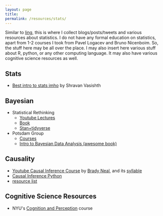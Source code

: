```yaml
---
layout: page
title: 
permalink: /resources/stats/
---
```


Similar to [ling](/resources/ling/), this is where I collect blogs/posts/tweets and various resources about statistics. I do not have any formal education on statistics, apart from 1-2 courses I took from Pavel Logacev and Bruno Nicenboim. So, the stuff here may be all over the place. I may also insert here various stuff about R, python, or any other computing language. It may also have various cognitive science resources as well.


## Stats
- [Best intro to stats imho](https://vasishth.github.io/IntroductionStatistics/) by Shravan Vasishth

## Bayesian
- Statistical Rethinking
    - [Youtube Lectures](https://www.youtube.com/playlist?list=PLDcUM9US4XdMROZ57-OIRtIK0aOynbgZN)
    - [Book](https://www.crcpress.com/Statistical-Rethinking-A-Bayesian-Course-with-Examples-in-R-and-STAN/McElreath/p/book/9780367139919)
    - [Stan+tidyverse](https://vincentarelbundock.github.io/rethinking2/)
- Potsdam Group
    - [Courses](https://open.hpi.de/courses/bayesian-statistics2023)
    - [Intro to Bayesian Data Analysis (awesome book)](https://vasishth.github.io/bayescogsci/book/)


## Causality
- [Youtube Causal Inference Course](https://www.youtube.com/watch?v=CfzO4IEMVUk&list=PLoazKTcS0Rzb6bb9L508cyJ1z-U9iWkA0&index=3) by [Brady Neal](https://twitter.com/CasualBrady), and its [syllable](https://www.bradyneal.com/causal-inference-course)
- [Causal Inference Python](https://matheusfacure.github.io/python-causality-handbook/landing-page.html)
- [resource list](https://github.com/msuzen/looper/blob/master/looper.md)


## Cognitive Science Resources
- NYU's [Cognition and Perception](https://cims.nyu.edu/~brenden/courses/labincp/intro.html) course